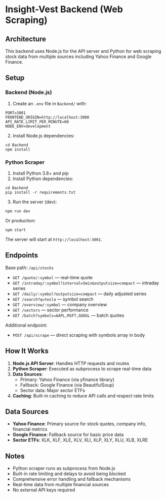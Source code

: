 # Insight-Vest Backend (Web Scraping)

## Architecture
This backend uses Node.js for the API server and Python for web scraping stock data from multiple sources including Yahoo Finance and Google Finance.

## Setup

### Backend (Node.js)
1. Create an `.env` file in `Backend/` with:
```
PORT=3001
FRONTEND_ORIGIN=http://localhost:3000
API_RATE_LIMIT_PER_MINUTE=60
NODE_ENV=development
```

2. Install Node.js dependencies:
```
cd Backend
npm install
```

### Python Scraper
1. Install Python 3.8+ and pip
2. Install Python dependencies:
```
cd Backend
pip install -r requirements.txt
```

3. Run the server (dev):
```
npm run dev
```

Or production:
```
npm start
```

The server will start at `http://localhost:3001`.

## Endpoints

Base path: `/api/stocks`

- `GET /quote/:symbol` — real-time quote
- `GET /intraday/:symbol?interval=5min&outputsize=compact` — intraday series
- `GET /daily/:symbol?outputsize=compact` — daily adjusted series
- `GET /search?q=tesla` — symbol search
- `GET /overview/:symbol` — company overview
- `GET /sectors` — sector performance
- `GET /batch?symbols=AAPL,MSFT,GOOGL` — batch quotes

Additional endpoint:
- `POST /api/scrape` — direct scraping with symbols array in body

## How It Works

1. **Node.js API Server**: Handles HTTP requests and routes
2. **Python Scraper**: Executed as subprocess to scrape real-time data
3. **Data Sources**: 
   - Primary: Yahoo Finance (via yfinance library)
   - Fallback: Google Finance (via BeautifulSoup)
   - Sector data: Major sector ETFs
4. **Caching**: Built-in caching to reduce API calls and respect rate limits

## Data Sources

- **Yahoo Finance**: Primary source for stock quotes, company info, financial metrics
- **Google Finance**: Fallback source for basic price data
- **Sector ETFs**: XLK, XLF, XLE, XLV, XLI, XLP, XLY, XLU, XLB, XLRE

## Notes

- Python scraper runs as subprocess from Node.js
- Built-in rate limiting and delays to avoid being blocked
- Comprehensive error handling and fallback mechanisms
- Real-time data from multiple financial sources
- No external API keys required

